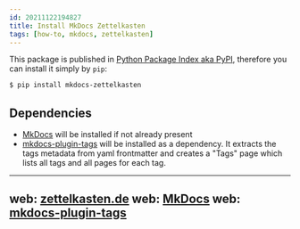 ```yaml
---
id: 20211122194827
title: Install MkDocs Zettelkasten
tags: [how-to, mkdocs, zettelkasten]
---
```


This package is published in [Python Package Index aka PyPI](https://pypi.org/project/mkdocs-zettelkasten/), therefore you can install it simply by `pip`:
```bash
$ pip install mkdocs-zettelkasten
```

## Dependencies
- [MkDocs](https://github.com/mkdocs/mkdocs/) will be installed if not already present
- [mkdocs-plugin-tags](https://github.com/jldiaz/mkdocs-plugin-tags) will be installed as a dependency. It extracts the tags metadata from yaml frontmatter and creates a "Tags" page which lists all tags and all pages for each tag.

---
web: [zettelkasten.de](https://zettelkasten.de)
web: [MkDocs](https://github.com/mkdocs/mkdocs/)
web: [mkdocs-plugin-tags](https://github.com/jldiaz/mkdocs-plugin-tags)
---
